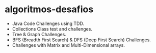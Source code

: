 algoritmos-desafios
===================

* Java Code Challenges using TDD.
* Collections Class test and challenges.
* Tree & Graph Challenges.
* BFS (Breadth First Search) & DFS (Deep First Search) Challenges.
* Challenges with Matrix and Multi-Dimensional arrays.